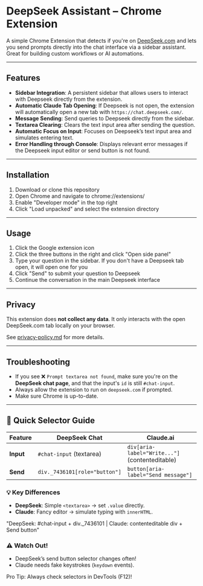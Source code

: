 #  DeepSeek Assistant – Chrome Extension

A simple Chrome Extension that detects if you're on [DeepSeek.com](https://www.deepseek.com) and lets you send prompts directly into the chat interface via a sidebar assistant. Great for building custom workflows or AI automations.

---

##  Features

- **Sidebar Integration**: A persistent sidebar that allows users to interact with Deepseek directly from the extension.
- **Automatic Claude Tab Opening**: If Deepseek is not open, the extension will automatically open a new tab with `https://chat.deepseek.com/`.
- **Message Sending**: Send queries to Deepseek directly from the sidebar.
- **Textarea Clearing**: Clears the text input area after sending the question.
- **Automatic Focus on Input**: Focuses on Deepseek’s text input area and simulates entering text.
- **Error Handling through Console**: Displays relevant error messages if the Deepseek input editor or send button is not found.


---


## Installation

1. Download or clone this repository
2. Open Chrome and navigate to chrome://extensions/
3. Enable "Developer mode" in the top right
4. Click "Load unpacked" and select the extension directory

---

## Usage
1. Click the Google extension icon 
2. Click the three buttons in the right and click "Open side panel"
3. Type your question in the sidebar. If you don't have a Deepseek tab open, it will open one for you
4. Click "Send" to submit your question to Deepseek
5. Continue the conversation in the main Deepseek interface

---

##  Privacy

This extension does **not collect any data**. It only interacts with the open DeepSeek.com tab locally on your browser.

See [privacy-policy.md](./privacy-policy.md) for more details.

---

## Troubleshooting

- If you see ❌ `Prompt textarea not found`, make sure you're on the **DeepSeek chat page**, and that the input's `id` is still `#chat-input`.
- Always allow the extension to run on `deepseek.com` if prompted.
- Make sure Chrome is up-to-date.

---
## 🎯 Quick Selector Guide

| Feature       | DeepSeek Chat          | Claude.ai               |
|--------------|------------------------|-------------------------|
| **Input**    | `#chat-input` (textarea) | `div[aria-label="Write..."]` (contenteditable) |
| **Send**     | `div._7436101[role="button"]` | `button[aria-label="Send message"]` |

### 💡 Key Differences
- **DeepSeek**: Simple `<textarea>` → set `.value` directly.
- **Claude**: Fancy editor → simulate typing with `innerHTML`.

"DeepSeek: #chat-input + div._7436101 | Claude: contenteditable div + Send button"

### ⚠️ Watch Out!
- DeepSeek’s send button selector changes often!
- Claude needs fake keystrokes (`keydown` events).

Pro Tip: Always check selectors in DevTools (F12)!